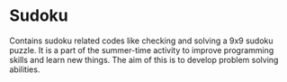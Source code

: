 # Sudoku
Contains sudoku related codes like checking and solving a 9x9 sudoku puzzle. It is a part of the summer-time activity to improve programming skills and learn new things. The aim of this is to develop problem solving abilities.
